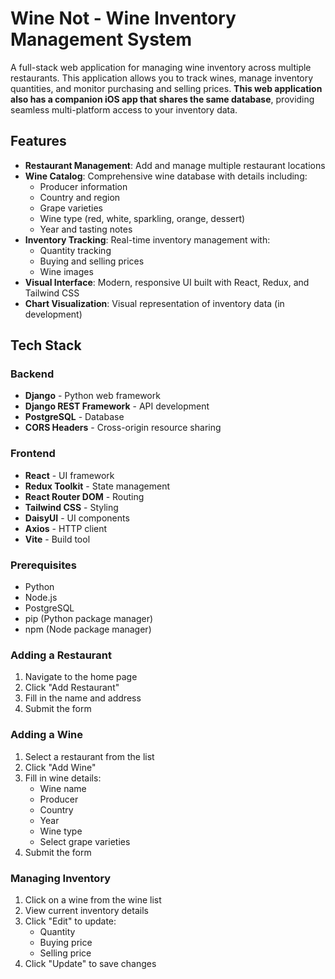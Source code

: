 # Wine Not - Wine Inventory Management System

A full-stack web application for managing wine inventory across multiple restaurants. This application allows you to track wines, manage inventory quantities, and monitor purchasing and selling prices. **This web application also has a companion iOS app that shares the same database**, providing seamless multi-platform access to your inventory data.

## Features

- **Restaurant Management**: Add and manage multiple restaurant locations
- **Wine Catalog**: Comprehensive wine database with details including:
  - Producer information
  - Country and region
  - Grape varieties
  - Wine type (red, white, sparkling, orange, dessert)
  - Year and tasting notes
- **Inventory Tracking**: Real-time inventory management with:
  - Quantity tracking
  - Buying and selling prices
  - Wine images
- **Visual Interface**: Modern, responsive UI built with React, Redux, and Tailwind CSS
- **Chart Visualization**: Visual representation of inventory data (in development)

## Tech Stack

### Backend
- **Django**  - Python web framework
- **Django REST Framework** - API development
- **PostgreSQL** - Database
- **CORS Headers** - Cross-origin resource sharing

### Frontend
- **React**  - UI framework
- **Redux Toolkit**  - State management
- **React Router DOM**  - Routing
- **Tailwind CSS**  - Styling
- **DaisyUI** - UI components
- **Axios**  - HTTP client
- **Vite** - Build tool


### Prerequisites
- Python 
- Node.js
- PostgreSQL
- pip (Python package manager)
- npm (Node package manager)

### Adding a Restaurant
1. Navigate to the home page
2. Click "Add Restaurant"
3. Fill in the name and address
4. Submit the form

### Adding a Wine
1. Select a restaurant from the list
2. Click "Add Wine"
3. Fill in wine details:
   - Wine name
   - Producer
   - Country
   - Year
   - Wine type
   - Select grape varieties
4. Submit the form

### Managing Inventory
1. Click on a wine from the wine list
2. View current inventory details
3. Click "Edit" to update:
   - Quantity
   - Buying price
   - Selling price
4. Click "Update" to save changes



